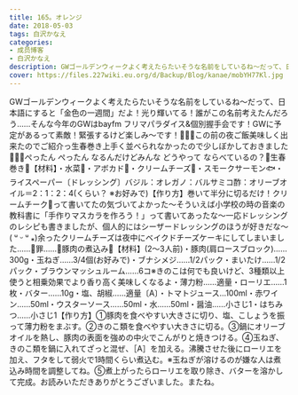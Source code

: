```yaml
---
title: 165。オレンジ
date: 2018-05-03
tags: 白沢かなえ
categories: 
- 成员博客
- 白沢かなえ
description: GWゴールデンウィークよく考えたらたいそうな名前をしているね〜だって、日本語にすると「金色の一週間」だよ！光り輝いてる！誰がこの名前考えたんだろう……そんな今年のGWはbayfm フリマパラダイス&amp;個別握手...
cover: https://files.227wiki.eu.org/d/Backup/Blog/kanae/mobYH77Kl.jpg 
---
```


GWゴールデンウィークよく考えたらたいそうな名前をしているね〜だって、日本語にすると「金色の一週間」だよ！光り輝いてる！誰がこの名前考えたんだろう……そんな今年のGWはbayfm フリマパラダイス&個別握手会です！GWに予定があるって素敵！緊張するけど楽しみ〜です！🌷🌷🌷この前の夜ご飯美味しく出来たのでご紹介っ生春巻き上手く並べられなかったので少しぼかしておきました🤦🏻‍♀️ぺったん ぺったん なるんだけどみんな どうやって ならべているの？🌸生春巻き🌸【材料】・水菜🥦・アボカド🥑・クリームチーズ🧀・スモークサーモン🐟・ライスペーパー〔ドレッシング〕バジル：オレガノ：バルサミコ酢：オリーブオイル＝2：1：2：4(くらい？ ※お好みで)【作り方】巻いて半分に切るだけ！クリームチーク🧀って書いてたの気づいてよかった〜そういえば小学校の時の音楽の教科書に「手作りマスカラを作ろう！」って書いてあったな〜一応ドレッシングのレシピも書きましたが、個人的にはシーザードレッシングのほうが好きだな〜( ᵘ ᵕ ᵘ ⁎)余ったクリームチーズは夜中にベイクドチーズケーキにしてしまいました……🐶罪……🌸豚肉の煮込み🌸【材料】(2〜3人前)・豚肉(肩ロースブロック)……300g・玉ねぎ……3/4個(お好みで)・ブナシメジ……1/2パック・まいたけ……1/2パック・ブラウンマッシュルーム……6コ※きのこは何でも良いけど、3種類以上使うと相乗効果でより香り高く美味しくなるよ・薄力粉……適量・ローリエ……1枚・バター……10g・塩、胡椒……適量〔A〕・トマトジュース…100ml・赤ワイン……50ml・ウスターソース……50ml・水……50ml・醤油……小さじ1・はちみつ……小さじ1【作り方】①豚肉を食べやすい大きさに切り、塩、こしょうを振って薄力粉をまぶす。②きのこ類を食べやすい大きさに切る。③鍋にオリーブオイルを熱し、豚肉の表面を強めの中火でこんがりと焼きつける。④玉ねぎ、きのこ類を鍋に入れてざっと混ぜ、［A］を加える。沸騰させた後にローリエを加え、フタをして弱火で1時間くらい煮込む。※玉ねぎが溶けるのが嫌な人は煮込み時間を調整してね。⑤煮上がったらローリエを取り除き、バターを溶かして完成。お読みいただきありがとうございました。またね。


